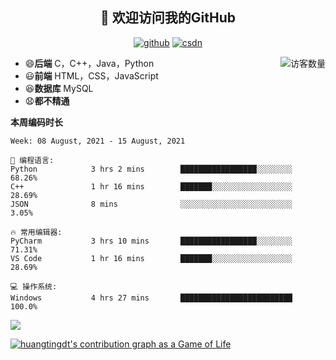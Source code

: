 <h2 align="center">👋 欢迎访问我的GitHub</h2>
  <p align="center">
    <a href="https://github.com/Huangtingdt/Huangtingdt"><img src="https://img.shields.io/badge/GitHub-ff79c6" alt="github"></a>
    <a href="https://blog.csdn.net/qq_43531216"><img src="https://img.shields.io/badge/CSDN-cf000e" alt="csdn"></a>
  </p>

  <img align='right' src="https://profile-counter.glitch.me/Huangtingdt/count.svg" alt="访客数量"/>

  - 😄**后端** C，C++，Java，Python
  - 😃**前端** HTML，CSS，JavaScript
  - 😆**数据库** MySQL
  - 😧**都不精通**

  **本周编码时长**

  <!--START_SECTION:waka-->
```text
Week: 08 August, 2021 - 15 August, 2021

💬 编程语言: 
Python            3 hrs 2 mins        █████████████████░░░░░░░░   68.26% 
C++               1 hr 16 mins        ███████░░░░░░░░░░░░░░░░░░   28.69% 
JSON              8 mins              ░░░░░░░░░░░░░░░░░░░░░░░░░   3.05%

🔥 常用编辑器: 
PyCharm           3 hrs 10 mins       █████████████████░░░░░░░░   71.31% 
VS Code           1 hr 16 mins        ███████░░░░░░░░░░░░░░░░░░   28.69%

💻 操作系统: 
Windows           4 hrs 27 mins       █████████████████████████   100.0%

```


<!--END_SECTION:waka-->

[![](https://github-readme-stats.vercel.app/api?theme=onedark&username=huangtingdt)](https://github.com/anuraghazra/github-readme-stats)

  [![huangtingdt's contribution graph as a Game of Life](https://github4life.herokuapp.com/huangtingdt.gif)](https://github4life.herokuapp.com/huangtingdt)

